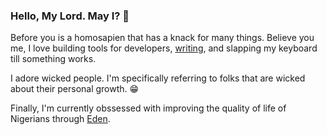 ### Hello, My Lord. May I? 👋

Before you is a homosapien that has a knack for many things. Believe you me, I love building tools for developers, [writing](https://medium.com/@unicodeveloper), and slapping my keyboard till something works.

I adore wicked people. I'm specifically referring to folks that are wicked about their personal growth. :grin:

Finally, I'm currently obssessed with improving the quality of life of Nigerians through [Eden](https://ouredenlife.com).